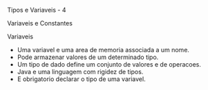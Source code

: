 
Tipos e Variaveis - 4

Variaveis e Constantes

Variaveis
- Uma variavel e uma area de memoria associada a um nome.
- Pode armazenar valores de um determinado tipo.
- Um tipo de dado define um conjunto de valores e de operacoes.
- Java e uma linguagem com rigidez de tipos.
- E obrigatorio declarar o tipo de uma variavel.



